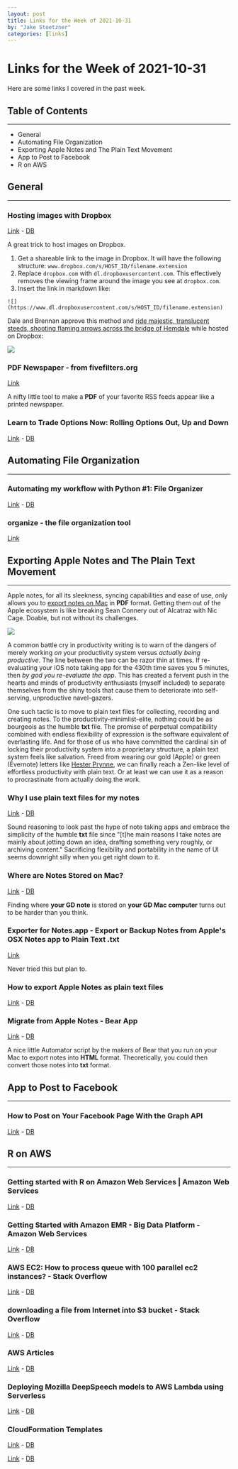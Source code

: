 ```yaml
---
layout: post
title: Links for the Week of 2021-10-31
by: "Jake Stoetzner"
categories: [links]
---
```


# Links for the Week of 2021-10-31

Here are some links I covered in the past week.

## Table of Contents
<hr/>

- General
- Automating File Organization
- Exporting Apple Notes and The Plain Text Movement
- App to Post to Facebook
- R on AWS

## General
<hr />

### Hosting images with Dropbox

[Link](https://support.geekseller.com/knowledgebase/hosting-images-with-dropbox/) - [DB](https://www.dropbox.com/s/lgua88ejq7zu5fq/2021.10.25%20-%20Hosting%20images%20with%20Dropbox.pdf?dl=0)

A great trick to host images on Dropbox.

1. Get a shareable link to the image in Dropbox. It will have the following structure: ```www.dropbox.com/s/HOST_ID/filename.extension```
2. Replace ```dropbox.com``` with ```dl.dropboxusercontent.com```. This effectively removes the viewing frame around the image you see at ```dropbox.com```.
3. Insert the link in markdown like:

```
![](https://www.dl.dropboxusercontent.com/s/HOST_ID/filename.extension)
```

Dale and Brennan approve this method and [ride majestic, translucent steeds, shooting flaming arrows across the bridge of Hemdale](https://m.youtube.com/watch?v=T6-wCiXWaJU) while hosted on Dropbox:

![](https://www.dl.dropboxusercontent.com/s/dw3q221np98v3rj/Stepbrothers-Love-R.jpg?dl=0)

### PDF Newspaper - from fivefilters.org

[Link](https://pdf.fivefilters.org/)

A nifty little tool to make a **PDF** of your favorite RSS feeds appear like a printed newspaper.

### Learn to Trade Options Now: Rolling Options Out, Up and Down

[Link](https://www.schaeffersresearch.com/education/options-basics/options-trading-mechanics/rolling-options-out-up-and-down) - [DB](https://www.dropbox.com/s/xxf1826k356d12j/2021.10.28%20-%20Learn%20to%20Trade%20Options%20Now%3A%20Rolling%20Options%20Out%2C%20Up%20and%20Down.pdf?dl=0)

## Automating File Organization
<hr />

### Automating my workflow with Python #1: File Organizer

[Link](https://dev.to/gagangulyani/automating-my-workflow-with-python-1-file-organizer-40po) - [DB](https://www.dropbox.com/s/7bnch1dkpirjv9h/2021.10.28%20-%20Automating%20my%20workflow%20with%20Python%20%231%3A%20File%20Organizer.pdf?dl=0)

### organize - the file organization tool

[Link](https://github.com/tfeldmann/organize)

## Exporting Apple Notes and The Plain Text Movement
<hr />

Apple notes, for all its sleekness, syncing capabilities and ease of use, only allows you to [export notes on Mac](https://support.apple.com/guide/notes/import-and-export-notes-not201900c07/mac) in **PDF** format. Getting them out of the Apple ecosystem is like breaking Sean Connery out of Alcatraz with Nic Cage. Doable, but not without its challenges.

![](https://www.dl.dropboxusercontent.com/s/of5v54vmbxqtd43/Sean-approves.gif?dl=0)

A common battle cry in productivity writing is to warn of the dangers of merely working *on* your productivity system versus *actually being productive*. The line between the two can be razor thin at times. If re-evaluating your iOS note taking app for the 430th time saves you 5 minutes, then *by god you re-evaluate the app*. This has created a fervent push in the hearts and minds of productivity enthusiasts (myself included) to separate themselves from the shiny tools that cause them to deteriorate into self-serving, unproductive navel-gazers.

One such tactic is to move to plain text files for collecting, recording and creating notes. To the productivity-minimlist-elite, nothing could be as bourgeois as the humble **txt** file. The promise of perpetual compatibility combined with endless flexibility of expression is the software equivalent of everlasting life. And for those of us who have committed the cardinal sin of locking their productivity system into a proprietary structure, a plain text system feels like salvation. Freed from wearing our gold (Apple) or green (Evernote) letters like [Hester Prynne](https://en.m.wikipedia.org/wiki/Hester_Prynne), we can finally reach a Zen-like level of  effortless productivity with plain text. Or at least we can use it as a reason to procrastinate from actually doing the work.

### Why I use plain text files for my notes

[Link](https://www.chrissy.dev/notes/why-I-use-plain-text-files-for-my-notes/) - [DB](https://www.dropbox.com/s/tqi1sn823rwod0e/2021.10.25%20-%20Why%20I%20use%20plain%20text%20files%20for%20my%20notes.pdf?dl=0)

Sound reasoning to look past the hype of note taking apps and embrace the simplicity of the humble **txt** file since "[t]he main reasons I take notes are mainly about jotting down an idea, drafting something very roughly, or archiving content." Sacrificing flexibility and portability in the name of UI seems downright silly when you get right down to it.

### Where are Notes Stored on Mac?

[Link](https://osxdaily.com/2020/01/15/where-notes-stored-locally-mac/) - [DB](https://www.dropbox.com/s/7aopt1yfjhk5zcc/2021.10.25%20-%20Where%20are%20Notes%20Stored%20on%20Mac%3F.pdf?dl=0)

Finding where **your GD note** is stored on **your GD Mac computer** turns out to be harder than you think.

### Exporter for Notes.app - Export or Backup Notes from Apple's OSX Notes app to Plain Text .txt

[Link](http://writeapp.net/notesexporter/)

Never tried this but plan to.

### How to export Apple Notes as plain text files

[Link](https://ldstephens.net/2017/11/26/how-to-export-apple-notes-as-plain-text-files/) - [DB](https://www.dropbox.com/s/qeb5qzljujit84a/2021.10.25%20-%20How%20to%20export%20Apple%20Notes%20as%20plain%20text%20files.pdf?dl=0)

### Migrate from Apple Notes - Bear App

[Link](https://bear.app/faq/Import%20&%20export/Migrate%20from%20Apple%20Notes/) - [DB](https://www.dropbox.com/s/6x59r35l0rnor6z/2021.10.25%20-%20Migrate%20from%20Apple%20Notes%20%7C%20FAQ%20%26%20Support%20%7C%20Bear%20App.pdf?dl=0)

A nice little Automator script by the makers of Bear that you run on your Mac to export notes into **HTML** format. Theoretically, you could then convert those notes into **txt** format.

## App to Post to Facebook
<hr />

### How to Post on Your Facebook Page With the Graph API

[Link](https://medium.com/swlh/how-to-post-on-your-facebook-page-with-the-graph-api-701b2a79b056) - [DB](https://www.dropbox.com/s/sexycw05b59sg5x/2021.10.26%20-%20How%20to%20Post%20on%20Your%20Facebook%20Page%20With%20the%20Graph%20API.pdf?dl=0)

## R on AWS
<hr/>

### Getting started with R on Amazon Web Services | Amazon Web Services

[Link](https://aws.amazon.com/blogs/opensource/getting-started-with-r-on-amazon-web-services/) - [DB](https://www.dropbox.com/s/bol4nqcx2wak6gb/2021.10.28%20-%20Getting%20started%20with%20R%20on%20Amazon%20Web%20Services%20%7C%20Amazon%20Web%20Services.pdf?dl=0)

### Getting Started with Amazon EMR - Big Data Platform - Amazon Web Services

[Link](https://aws.amazon.com/emr/getting-started/) - [DB](https://www.dropbox.com/s/e32gxmmb5w1ulbu/2021.10.28%20-%20Getting%20Started%20with%20Amazon%20EMR%20-%20Big%20Data%20Platform%20-%20Amazon%20Web%20Services.pdf?dl=0)

### AWS EC2: How to process queue with 100 parallel ec2 instances? - Stack Overflow

[Link](https://stackoverflow.com/questions/23163308/aws-ec2-how-to-process-queue-with-100-parallel-ec2-instances) - [DB](https://www.dropbox.com/s/zywouatenncy9tc/2021.10.28%20-%20AWS%20EC2%3A%20How%20to%20process%20queue%20with%20100%20parallel%20ec2%20instances%3F%20-%20Stack%20Overflow.pdf?dl=0)

### downloading a file from Internet into S3 bucket - Stack Overflow

[Link](https://stackoverflow.com/questions/19241671/downloading-a-file-from-internet-into-s3-bucket) - [DB](https://www.dropbox.com/s/udiug5j1s20ldqs/2021.10.28%20-%20downloading%20a%20file%20from%20Internet%20into%20S3%20bucket%20-%20Stack%20Overflow.pdf?dl=0)

### AWS Articles

[Link](https://aws.amazon.com/articles/word-count-example/?tag=articles%23keywords%23elastic-mapreduce) - [DB](https://www.dropbox.com/s/owo1oys9d3mxcnj/2021.10.28%20-%20AWS%20Articles.pdf?dl=0)

### Deploying  Mozilla DeepSpeech models to AWS Lambda using Serverless

[Link](https://lukasgrasse.medium.com/deploying-mozilla-deepspeech-models-to-aws-lambda-using-serverless-b5405ccd546b) - [DB](https://www.dropbox.com/s/qgacs6xu2aemy0m/2021.10.28%20-%20Deploying%20%20Mozilla%20DeepSpeech%20models%20to%20AWS%20Lambda%20using%20Serverless.pdf?dl=0)

### CloudFormation Templates

[Link](https://aws.amazon.com/cloudformation/resources/templates/) - [DB](https://www.dropbox.com/s/awcvr7u89jnl3fm/2021.10.28%20-%20CloudFormation%20Templates.pdf?dl=0)

[Link](https://aws.amazon.com/articles/word-count-example/?tag=articles%23keywords%23elastic-mapreduce) - [DB](https://www.dropbox.com/s/owo1oys9d3mxcnj/2021.10.28%20-%20AWS%20Articles.pdf?dl=0)

